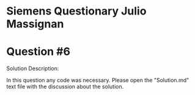 # Siemens Questionary Julio Massignan

# Question #6


Solution Description:

In this question any code was necessary. Please open the "Solution.md" text file with the discussion about the solution.
